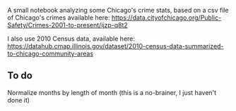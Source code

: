 A small notebook analyzing some Chicago's crime stats, based on a csv file of Chicago's crimes available here:
https://data.cityofchicago.org/Public-Safety/Crimes-2001-to-present/ijzp-q8t2

I also use 2010 Census data, available here:
https://datahub.cmap.illinois.gov/dataset/2010-census-data-summarized-to-chicago-community-areas

## To do

Normalize months by length of month (this is a no-brainer, I just haven't done it)
